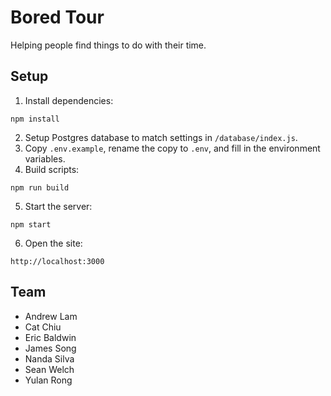 # Bored Tour
Helping people find things to do with their time.

## Setup
1. Install dependencies:
```
npm install
```
2. Setup Postgres database to match settings in `/database/index.js`.
3. Copy `.env.example`, rename the copy to `.env`, and fill in the environment variables.
4. Build scripts:
```
npm run build
```
5. Start the server:
```
npm start
```
6. Open the site:
```
http://localhost:3000
```

## Team
- Andrew Lam
- Cat Chiu
- Eric Baldwin
- James Song
- Nanda Silva
- Sean Welch
- Yulan Rong